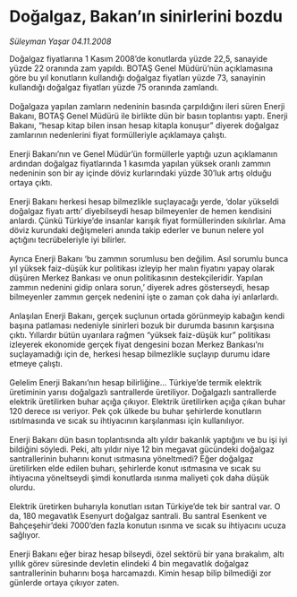 # Doğalgaz, Bakan’ın sinirlerini bozdu

*Süleyman Yaşar 04.11.2008*

<div class="taraf_structure_2col_1zq">
<div class="margen_n">



 <p>Doğalgaz fiyatlarına 1 Kasım 2008’de konutlarda yüzde 22,5, sanayide yüzde 22 oranında zam yapıldı. BOTAŞ Genel Müdürü’nün açıklamasına göre bu yıl konutların kullandığı doğalgaz fiyatları yüzde 73, sanayinin kullandığı doğalgaz fiyatları yüzde 75 oranında zamlandı. <br/><br/>Doğalgaza yapılan zamların nedeninin basında çarpıldığını ileri süren Enerji Bakanı, BOTAŞ Genel Müdürü ile birlikte dün bir basın toplantısı yaptı. Enerji Bakanı, “hesap kitap bilen insan hesap kitapla konuşur” diyerek doğalgaz zamlarının nedenlerini fiyat formülleriyle açıklamaya çalıştı. <br/><br/>Enerji Bakanı’nın ve Genel Müdür’ün formüllerle yaptığı uzun açıklamanın ardından doğalgaz fiyatlarında 1 kasımda yapılan yüksek oranlı zammın nedeninin son bir ay içinde döviz kurlarındaki yüzde 30’luk artış olduğu ortaya çıktı. <br/><br/>Enerji Bakanı herkesi hesap bilmezlikle suçlayacağı yerde, ‘dolar yükseldi doğalgaz fiyatı arttı’ diyebilseydi hesap bilmeyenler de hemen kendisini anlardı. Çünkü Türkiye’de insanlar karışık fiyat formüllerinden sıkılırlar. Ama döviz kurundaki değişmeleri anında takip ederler ve bunun nelere yol açtığını tecrübeleriyle iyi bilirler. <br/><br/>Ayrıca Enerji Bakanı ‘bu zammın sorumlusu ben değilim. Asıl sorumlu bunca yıl yüksek faiz-düşük kur politikası izleyip her malın fiyatını yapay olarak düşüren Merkez Bankası ve onun politikasının destekçileridir. Yapılan zammın nedenini gidip onlara sorun,’ diyerek adres gösterseydi, hesap bilmeyenler zammın gerçek nedenini işte o zaman çok daha iyi anlarlardı. <br/><br/>Anlaşılan Enerji Bakanı, gerçek suçlunun ortada görünmeyip kabağın kendi başına patlaması nedeniyle sinirleri bozuk bir durumda basının karşısına çıktı. Yıllardır bütün uyarılara rağmen “yüksek faiz-düşük kur” politikası izleyerek ekonomide gerçek fiyat dengesini bozan Merkez Bankası’nı suçlayamadığı için de, herkesi hesap bilmezlikle suçlayıp durumu idare etmeye çalıştı. <br/><br/>Gelelim Enerji Bakanı’nın hesap bilirliğine... Türkiye’de termik elektrik üretiminin yarısı doğalgazlı santrallerde üretiliyor. Doğalgazlı santrallerde elektrik üretilirken buhar açığa çıkıyor. Elektrik üretilirken açığa çıkan buhar 120 derece ısı veriyor. Pek çok ülkede bu buhar şehirlerde konutların ısıtılmasında ve sıcak su ihtiyacının karşılanması için kullanılıyor. <br/><br/>Enerji Bakanı dün basın toplantısında altı yıldır bakanlık yaptığını ve bu işi iyi bildiğini söyledi. Peki, altı yıldır niye 12 bin megavat gücündeki doğalgaz santrallerinin buharını konut ısıtmasına yöneltmedi? Eğer doğalgaz üretilirken elde edilen buharı, şehirlerde konut ısıtmasına ve sıcak su ihtiyacına yöneltseydi şimdi konutlarda ısınma maliyeti çok daha düşük olurdu. <br/><br/>Elektrik üretirken buharıyla konutları ısıtan Türkiye’de tek bir santral var. O da, 180 megavatlık Esenyurt doğalgaz santrali. Bu santral Esenkent ve Bahçeşehir’deki 7000’den fazla konutun ısınma ve sıcak su ihtiyacını ucuza sağlıyor. <br/><br/>Enerji Bakanı eğer biraz hesap bilseydi, özel sektörü bir yana bırakalım, altı yıllık görev süresinde devletin elindeki 4 bin megavatlık doğalgaz santrallerinin buharını boşa harcamazdı. Kimin hesap bilip bilmediği zor günlerde ortaya çıkıyor zaten.</p>

<br/>


<div id="taraf_not">
</div>

</div>


</div>
